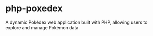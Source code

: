 # php-poxedex
A dynamic Pokédex web application built with PHP, allowing users to explore and manage Pokémon data.
